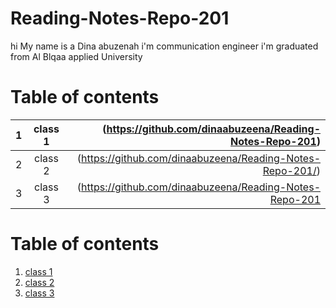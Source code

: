 # Reading-Notes-Repo-201

hi 
My name is a Dina abuzenah i'm communication engineer i'm graduated from Al Blqaa applied University



# Table of contents
| 1       | class 1     |(https://github.com/dinaabuzeena/Reading-Notes-Repo-201)    |
| :------------- | :----------: | -----------: |
|  2 | class 2  | (https://github.com/dinaabuzeena/Reading-Notes-Repo-201/)    |
| 3  | class 3 | (https://github.com/dinaabuzeena/Reading-Notes-Repo-201| 



# Table of contents
1. [class 1](https://github.com/dinaabuzeena/Reading-Notes-Repo-201)
2. [class 2](https://github.com/dinaabuzeena/Reading-Notes-Repo-201)
3. [class 3](https://github.com/dinaabuzeena/Reading-Notes-Repo-201)
